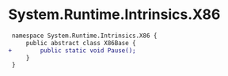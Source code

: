 # System.Runtime.Intrinsics.X86

``` diff
 namespace System.Runtime.Intrinsics.X86 {
     public abstract class X86Base {
+        public static void Pause();
     }
 }
```
